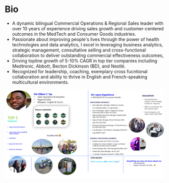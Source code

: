 # Bio
- A dynamic bilingual Commercial Operations & Regional Sales leader with over 10 years of experience driving sales growth and customer-centered outcomes in the MedTech and Consumer Goods industries.
- Passionate about improving people's lives through the power of health technologies and data analytics, I excel in leveraging business analytics, strategic management, consultative selling and cross-functional collaboration to deliver 
  outstanding commercial effectiveness outcomes,
- Driving topline growth of 5-10% CAGR in top tier companies including Medtronic, Abbott, Becton Dickinson (BD), and Nestlé.
- Recognized for leadership, coaching, exemplary cross fucntional collaboration and ability to thrive in English and French-speaking multicultural environments.

![](Dio_Elikem_Bio.png)
